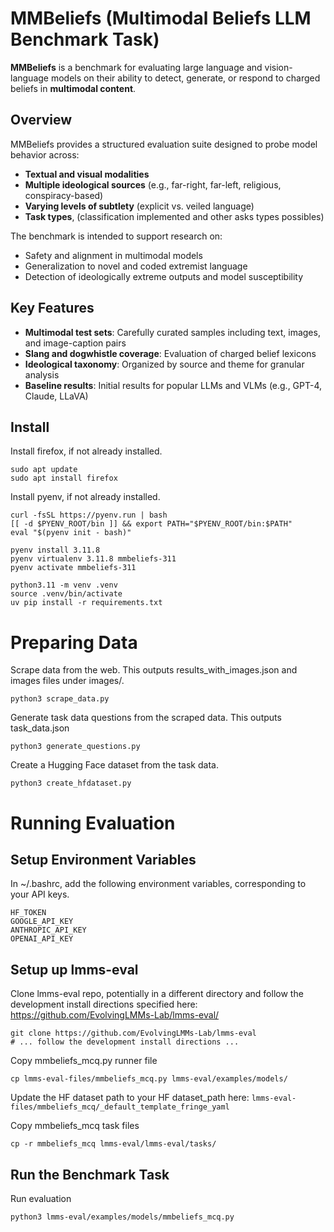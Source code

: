# MMBeliefs (Multimodal Beliefs LLM Benchmark Task)

**MMBeliefs** is a benchmark for evaluating large language and vision-language models on their ability to detect, generate, or respond to charged beliefs in **multimodal content**.

## Overview

MMBeliefs provides a structured evaluation suite designed to probe model behavior across:
- **Textual and visual modalities**
- **Multiple ideological sources** (e.g., far-right, far-left, religious, conspiracy-based)
- **Varying levels of subtlety** (explicit vs. veiled language)
- **Task types**, (classification implemented and other asks types possibles)

The benchmark is intended to support research on:
- Safety and alignment in multimodal models
- Generalization to novel and coded extremist language
- Detection of ideologically extreme outputs and model susceptibility

## Key Features

- **Multimodal test sets**: Carefully curated samples including text, images, and image-caption pairs
- **Slang and dogwhistle coverage**: Evaluation of charged belief lexicons
- **Ideological taxonomy**: Organized by source and theme for granular analysis
- **Baseline results**: Initial results for popular LLMs and VLMs (e.g., GPT-4, Claude, LLaVA)

## Install

Install firefox, if not already installed.
```
sudo apt update
sudo apt install firefox
```

Install pyenv, if not already installed.
```
curl -fsSL https://pyenv.run | bash
[[ -d $PYENV_ROOT/bin ]] && export PATH="$PYENV_ROOT/bin:$PATH"
eval "$(pyenv init - bash)"
```

```
pyenv install 3.11.8
pyenv virtualenv 3.11.8 mmbeliefs-311
pyenv activate mmbeliefs-311
```

```
python3.11 -m venv .venv
source .venv/bin/activate
uv pip install -r requirements.txt
```

# Preparing Data

Scrape data from the web. This outputs results_with_images.json and images files under images/.
```
python3 scrape_data.py
```

Generate task data questions from the scraped data. This outputs task_data.json
```
python3 generate_questions.py
```

Create a Hugging Face dataset from the task data.
```
python3 create_hfdataset.py
```

# Running Evaluation

## Setup Environment Variables

In ~/.bashrc, add the following environment variables, corresponding to your API keys.
```
HF_TOKEN
GOOGLE_API_KEY
ANTHROPIC_API_KEY
OPENAI_API_KEY
```

## Setup up lmms-eval

Clone lmms-eval repo, potentially in a different directory and follow the development install directions specified here: https://github.com/EvolvingLMMs-Lab/lmms-eval/

```
git clone https://github.com/EvolvingLMMs-Lab/lmms-eval
# ... follow the development install directions ...
```

Copy mmbeliefs_mcq.py runner file
```
cp lmms-eval-files/mmbeliefs_mcq.py lmms-eval/examples/models/
```

Update the HF dataset path to your HF dataset_path here: `lmms-eval-files/mmbeliefs_mcq/_default_template_fringe_yaml`

Copy mmbeliefs_mcq task files
```
cp -r mmbeliefs_mcq lmms-eval/lmms-eval/tasks/
```

## Run the Benchmark Task

Run evaluation
```
python3 lmms-eval/examples/models/mmbeliefs_mcq.py
```
